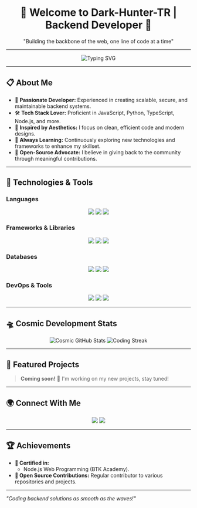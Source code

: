 <h1 align="center">🌊 Welcome to Dark-Hunter-TR | Backend Developer 🌟</h1>  
<p align="center">"Building the backbone of the web, one line of code at a time"</p>  

---

<p align="center">
  <img src="https://readme-typing-svg.demolab.com?font=Fira+Code&size=24&pause=1000&color=00ADEF&center=true&vCenter=true&width=435&lines=Backend+Developer;Open-Source+Enthusiast;JavaScript%2C+Python%2C+TypeScript;Creating+Scalable+Solutions" alt="Typing SVG" />
</p>

---

## 📋 About Me  

- 🌟 **Passionate Developer:** Experienced in creating scalable, secure, and maintainable backend systems.  
- 🛠️ **Tech Stack Lover:** Proficient in JavaScript, Python, TypeScript, Node.js, and more.  
- 🌊 **Inspired by Aesthetics:** I focus on clean, efficient code and modern designs.  
- 🚀 **Always Learning:** Continuously exploring new technologies and frameworks to enhance my skillset.  
- 🤝 **Open-Source Advocate:** I believe in giving back to the community through meaningful contributions.  

---

## 🚀 Technologies & Tools  

### **Languages**  
<p align="center">
  <img src="https://img.shields.io/badge/-JavaScript-F7DF1E?style=for-the-badge&logo=javascript&logoColor=black" />
  <img src="https://img.shields.io/badge/-TypeScript-3178C6?style=for-the-badge&logo=typescript&logoColor=white" />
  <img src="https://img.shields.io/badge/-Python-3776AB?style=for-the-badge&logo=python&logoColor=white" />
</p>  

### **Frameworks & Libraries**  
<p align="center">
  <img src="https://img.shields.io/badge/-Node.js-339933?style=for-the-badge&logo=node.js&logoColor=white" />
  <img src="https://img.shields.io/badge/-Express.js-000000?style=for-the-badge&logo=express&logoColor=white" />
  <img src="https://img.shields.io/badge/-FastAPI-009688?style=for-the-badge&logo=fastapi&logoColor=white" />
</p>  

### **Databases**  
<p align="center">
  <img src="https://img.shields.io/badge/-MongoDB-47A248?style=for-the-badge&logo=mongodb&logoColor=white" />
  <img src="https://img.shields.io/badge/-PostgreSQL-336791?style=for-the-badge&logo=postgresql&logoColor=white" />
  <img src="https://img.shields.io/badge/-Redis-DC382D?style=for-the-badge&logo=redis&logoColor=white" />
</p>  

### **DevOps & Tools**  
<p align="center">
  <img src="https://img.shields.io/badge/-Docker-2496ED?style=for-the-badge&logo=docker&logoColor=white" />
  <img src="https://img.shields.io/badge/-Git-F05032?style=for-the-badge&logo=git&logoColor=white" />
  <img src="https://img.shields.io/badge/-Visual%20Studio%20Code-007ACC?style=for-the-badge&logo=visual-studio-code&logoColor=white" />
</p>  

---

## 🛸 Cosmic Development Stats

<p align="center">
  <img src="https://github-readme-stats.vercel.app/api?username=Dark-Hunter-TR&theme=midnight-purple&show_icons=true" alt="Cosmic GitHub Stats" />
  <img src="https://streak-stats.demolab.com/?user=Dark-Hunter-TR&theme=midnight-purple&background=000000" alt="Coding Streak" />
</p>  

---

## 🌟 Featured Projects  

> **Coming soon!** 🎉 I'm working on my new projects, stay tuned!

---

## 🌍 Connect With Me  

<p align="center">
  <a href="mailto:DarkHunter@hotmail.com"><img src="https://img.shields.io/badge/-Email-0078D4?style=for-the-badge&logo=microsoft-outlook&logoColor=white" /></a>
  <a href="https://darkhunter.vercel.app"><img src="https://img.shields.io/badge/-Portfolio-000000?style=for-the-badge&logo=github&logoColor=white" /></a>
</p>  

---

## 🏆 Achievements  

- **🏅 Certified in:**  
  - Node.js Web Programming (BTK Academy).   
- **🌟 Open Source Contributions:** Regular contributor to various repositories and projects.  

---

*"Coding backend solutions as smooth as the waves!"*
